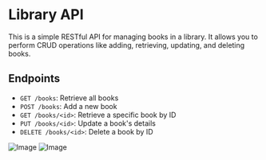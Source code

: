
# Library API

This is a simple RESTful API for managing books in a library. It allows you to perform CRUD operations like adding, retrieving, updating, and deleting books.

## Endpoints

- `GET /books`: Retrieve all books
- `POST /books`: Add a new book
- `GET /books/<id>`: Retrieve a specific book by ID
- `PUT /books/<id>`: Update a book's details
- `DELETE /books/<id>`: Delete a book by ID

![Image](https://github.com/user-attachments/assets/4922d947-8950-4687-a11a-9cba7a7812c4)
![Image](https://github.com/user-attachments/assets/1f4e4693-6790-4436-ab0a-a9463fe084d0)
